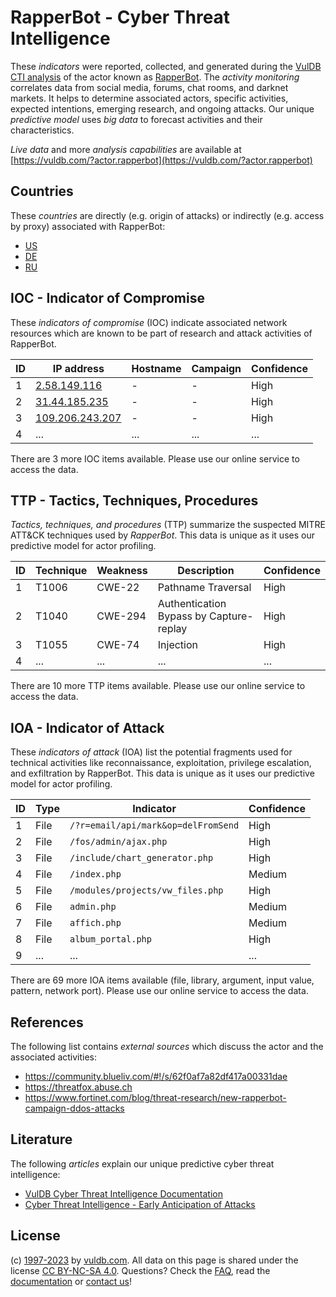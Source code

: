 # RapperBot - Cyber Threat Intelligence

These _indicators_ were reported, collected, and generated during the [VulDB CTI analysis](https://vuldb.com/?kb.cti) of the actor known as [RapperBot](https://vuldb.com/?actor.rapperbot). The _activity monitoring_ correlates data from social media, forums, chat rooms, and darknet markets. It helps to determine associated actors, specific activities, expected intentions, emerging research, and ongoing attacks. Our unique _predictive model_ uses _big data_ to forecast activities and their characteristics.

_Live data_ and more _analysis capabilities_ are available at [https://vuldb.com/?actor.rapperbot](https://vuldb.com/?actor.rapperbot)

## Countries

These _countries_ are directly (e.g. origin of attacks) or indirectly (e.g. access by proxy) associated with RapperBot:

* [US](https://vuldb.com/?country.us)
* [DE](https://vuldb.com/?country.de)
* [RU](https://vuldb.com/?country.ru)

## IOC - Indicator of Compromise

These _indicators of compromise_ (IOC) indicate associated network resources which are known to be part of research and attack activities of RapperBot.

ID | IP address | Hostname | Campaign | Confidence
-- | ---------- | -------- | -------- | ----------
1 | [2.58.149.116](https://vuldb.com/?ip.2.58.149.116) | - | - | High
2 | [31.44.185.235](https://vuldb.com/?ip.31.44.185.235) | - | - | High
3 | [109.206.243.207](https://vuldb.com/?ip.109.206.243.207) | - | - | High
4 | ... | ... | ... | ...

There are 3 more IOC items available. Please use our online service to access the data.

## TTP - Tactics, Techniques, Procedures

_Tactics, techniques, and procedures_ (TTP) summarize the suspected MITRE ATT&CK techniques used by _RapperBot_. This data is unique as it uses our predictive model for actor profiling.

ID | Technique | Weakness | Description | Confidence
-- | --------- | -------- | ----------- | ----------
1 | T1006 | CWE-22 | Pathname Traversal | High
2 | T1040 | CWE-294 | Authentication Bypass by Capture-replay | High
3 | T1055 | CWE-74 | Injection | High
4 | ... | ... | ... | ...

There are 10 more TTP items available. Please use our online service to access the data.

## IOA - Indicator of Attack

These _indicators of attack_ (IOA) list the potential fragments used for technical activities like reconnaissance, exploitation, privilege escalation, and exfiltration by RapperBot. This data is unique as it uses our predictive model for actor profiling.

ID | Type | Indicator | Confidence
-- | ---- | --------- | ----------
1 | File | `/?r=email/api/mark&op=delFromSend` | High
2 | File | `/fos/admin/ajax.php` | High
3 | File | `/include/chart_generator.php` | High
4 | File | `/index.php` | Medium
5 | File | `/modules/projects/vw_files.php` | High
6 | File | `admin.php` | Medium
7 | File | `affich.php` | Medium
8 | File | `album_portal.php` | High
9 | ... | ... | ...

There are 69 more IOA items available (file, library, argument, input value, pattern, network port). Please use our online service to access the data.

## References

The following list contains _external sources_ which discuss the actor and the associated activities:

* https://community.blueliv.com/#!/s/62f0af7a82df417a00331dae
* https://threatfox.abuse.ch
* https://www.fortinet.com/blog/threat-research/new-rapperbot-campaign-ddos-attacks

## Literature

The following _articles_ explain our unique predictive cyber threat intelligence:

* [VulDB Cyber Threat Intelligence Documentation](https://vuldb.com/?kb.cti)
* [Cyber Threat Intelligence - Early Anticipation of Attacks](https://www.scip.ch/en/?labs.20201022)

## License

(c) [1997-2023](https://vuldb.com/?kb.changelog) by [vuldb.com](https://vuldb.com/?kb.about). All data on this page is shared under the license [CC BY-NC-SA 4.0](https://creativecommons.org/licenses/by-nc-sa/4.0/). Questions? Check the [FAQ](https://vuldb.com/?kb.faq), read the [documentation](https://vuldb.com/?kb) or [contact us](https://vuldb.com/?contact)!
